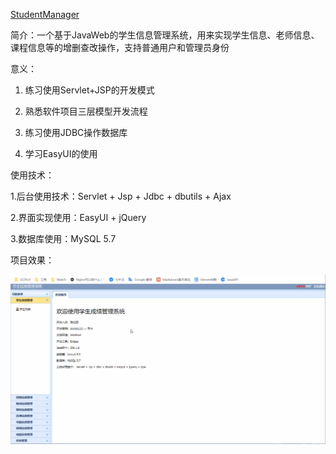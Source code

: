 [StudentManager](https://github.com/LiLiLiLaLa/Project/tree/master/StudentManagerWeb)

简介：一个基于JavaWeb的学生信息管理系统，用来实现学生信息、老师信息、课程信息等的增删查改操作，支持普通用户和管理员身份

 

意义：

1. 练习使用Servlet+JSP的开发模式

2. 熟悉软件项目三层模型开发流程

3. 练习使用JDBC操作数据库

4. 学习EasyUI的使用

 

使用技术：

1.后台使用技术：Servlet + Jsp + Jdbc + dbutils + Ajax

2.界面实现使用：EasyUI + jQuery

3.数据库使用：MySQL 5.7



项目效果：

![](./project.gif)
